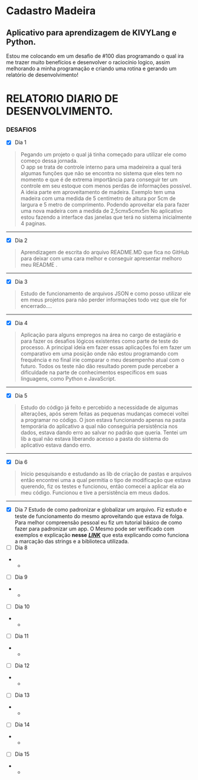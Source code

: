 # Cadastro Madeira

## Aplicativo para aprendizagem de KIVYLang e Python.
Estou me colocando em um desafio de #100 dias programando o qual ira me trazer muito benefícios e desenvolver o raciocínio logico, assim melhorando a minha programação e criando uma rotina e gerando um relatório de desenvolvimento!

RELATORIO DIARIO DE DESENVOLVIMENTO.
=======
### DESAFIOS

 - [X] Dia 1
> Pegando um projeto o qual já tinha começado para utilizar ele como começo dessa jornada.<br> O app se trata de controle interno para uma madeireira a qual terá algumas funções que não se encontra no sistema que eles tem no momento e que é de extrema importância para  conseguir ter um controle em seu estoque com menos perdas de informações possível. 
A ideia parte em aproveitamento de madeira. 
Exemplo tem uma madeira com uma medida de 5 centímetro de altura por
> 5cm de largura e 5 metro de comprimento. Podendo aproveitar ela para
> fazer uma nova madeira com a medida de 2,5cmx5cmx5m 			 No aplicativo
> estou fazendo a interface das janelas que terá no sistema inicialmente
> 4 paginas.
----
 - [X] Dia 2
 > Aprendizagem de escrita do arquivo README.MD que fica no GitHub para
> deixar com uma cara melhor e conseguir apresentar melhoro meu README .
----
  - [X] Dia 3
>   Estudo de funcionamento de arquivos JSON e como posso utilizar ele
> em meus projetos para não perder informações todo vez que ele for
> encerrado....
 ----
 - [X] Dia 4
>  Aplicação para alguns empregos na área no cargo de estagiário e para
> fazer os desafios lógicos existentes como parte de teste do processo.
> A principal ideia em fazer essas aplicações foi em fazer um
> comparativo em uma posição onde não estou programando com frequência e
> no final irie comparar o meu desempenho atual com o futuro. Todos os
> teste não dão resultado porem pude perceber a dificuldade na parte de
> conhecimentos específicos em suas linguagens, como Python e
> JavaScript.
----
 - [X] Dia 5
> Estudo do código já feito e percebido a necessidade de algumas
> alterações, após serem feitas as pequenas mudanças comecei voltei a
> programar no código. O json estava funcionando apenas na pasta
> temporária do aplicativo a qual não conseguiria persistência nos
> dados, estava dando erro ao salvar no padrão que queria. Tentei um lib
> a qual não estava liberando acesso a pasta do sistema do aplicativo
> estava dando erro.
----
 - [X] Dia 6
> Inicio pesquisando e estudando as lib de criação de pastas e arquivos
> então encontrei uma a qual permitia o tipo de modificação que estava
> querendo, fiz os testes e funcionou, então comecei a aplicar ela ao
> meu código. Funcionou e tive a persistência em meus dados.
----
- [X] Dia 7
Estudo de como padronizar e globalizar um arquivo. 
Fiz estudo e teste de funcionamento do mesmo aproveitando que estava de folga.
Para melhor compreensão pessoal eu fiz um tutorial básico de como fazer para padronizar um app. O Mesmo pode ser verificado com exemplos e explicação **nesse** [***LINK***](https://github.com/zPASP/internacionalizacao) que esta explicando como funciona a marcação das strings e a biblioteca utilizada.
 - [ ] Dia 8
		
 - 
	 - 
 - [ ] Dia 9
		
 - 
	 - 
- [ ] Dia 10
		
 - 
	 - 
 - [ ] Dia 11
		
 - 
	 - 
 - [ ] Dia 12
		
 - 
	 - 
- [ ] Dia 13
		
 - 
	 - 
 - [ ] Dia 14
		
 - 
	 - 
 - [ ] Dia 15
		
 - 
	 - 
